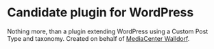 # Candidate plugin for WordPress

Nothing more, than a plugin extending WordPress using a Custom Post Type and taxonomy. Created on behalf of [MediaCenter Walldorf](MeCeWa.de).